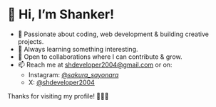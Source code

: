# 👋 Hi, I’m Shanker!  

- 👀 Passionate about coding, web development & building creative projects.  
- 🌱 Always learning something interesting.  
- 💞️ Open to collaborations where I can contribute & grow.  
- 📫 Reach me at [shdeveloper2004@gmail.com](mailto:shdeveloper2004@gmail.com) or on:  
  - Instagram: [@_sakura_sayonara_](https://www.instagram.com/_sakura_sayonara_/)  
  - X: [@shdeveloper2004](https://x.com/shdeveloper2004)  

Thanks for visiting my profile! 👨‍💻✨  

<!---
shanker2004/shanker2004 is a ✨ special ✨ repository because its `README.md` (this file) appears on your GitHub profile.
You can click the Preview link to take a look at your changes.
--->
